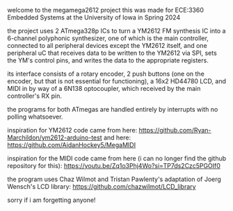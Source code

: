 welcome to the megamega2612 project
this was made for ECE:3360 Embedded Systems at the University of Iowa in Spring 2024

the project uses 2 ATmega328p ICs to turn a YM2612 FM synthesis IC into a 6-channel polyphonic synthesizer,
one of which is the main controller, connected to all peripheral devices except the YM2612 itself,
and one peripheral uC that receives data to be written to the YM2612 via SPI, sets the YM's control pins, 
and writes the data to the appropriate registers.

its interface consists of a rotary encoder, 2 push buttons (one on the encoder, but that is not essential for functioning),
a 16x2 HD44780 LCD, and MIDI in by way of a 6N138 optocoupler, which received by the main controller's RX pin.

the programs for both ATmegas are handled entirely by interrupts with no polling whatsoever.

inspiration for YM2612 code came from here:
https://github.com/Ryan-Marchildon/ym2612-arduino-test
and here:
https://github.com/AidanHockey5/MegaMIDI

inspiration for the MIDI code came from here (i can no longer find the github repository for this):
https://youtu.be/Zq1o3Phj4Wo?si=TP7ds2Czc5PGOIf0

the program uses Chaz Wilmot and Tristan Pawlenty's adaptation of Joerg Wensch's LCD library:
https://github.com/chazwilmot/LCD_library

sorry if i am forgetting anyone!
